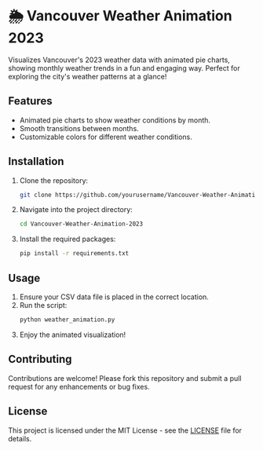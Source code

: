 # 🌦️ Vancouver Weather Animation 2023
Visualizes Vancouver's 2023 weather data with animated pie charts, showing monthly weather trends in a fun and engaging way. Perfect for exploring the city's weather patterns at a glance!
## Features
- Animated pie charts to show weather conditions by month.
- Smooth transitions between months.
- Customizable colors for different weather conditions.

## Installation
1. Clone the repository:
    ```bash
    git clone https://github.com/yourusername/Vancouver-Weather-Animation-2023.git
    ```
2. Navigate into the project directory:
    ```bash
    cd Vancouver-Weather-Animation-2023
    ```
3. Install the required packages:
    ```bash
    pip install -r requirements.txt
    ```

## Usage
1. Ensure your CSV data file is placed in the correct location.
2. Run the script:
    ```bash
    python weather_animation.py
    ```
3. Enjoy the animated visualization!

## Contributing
Contributions are welcome! Please fork this repository and submit a pull request for any enhancements or bug fixes.

## License
This project is licensed under the MIT License - see the [LICENSE](LICENSE) file for details.
